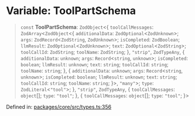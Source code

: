 # Variable: ToolPartSchema

> `const` **ToolPartSchema**: `ZodObject`\<\{ `toolCallMessages`: `ZodArray`\<`ZodObject`\<\{ `additionalData`: `ZodOptional`\<`ZodUnknown`\>; `args`: `ZodRecord`\<`ZodString`, `ZodUnknown`\>; `isCompleted`: `ZodBoolean`; `llmResult`: `ZodOptional`\<`ZodUnknown`\>; `text`: `ZodOptional`\<`ZodString`\>; `toolCallId`: `ZodString`; `toolName`: `ZodString`; \}, `"strip"`, `ZodTypeAny`, \{ `additionalData`: `unknown`; `args`: `Record`\<`string`, `unknown`\>; `isCompleted`: `boolean`; `llmResult`: `unknown`; `text`: `string`; `toolCallId`: `string`; `toolName`: `string`; \}, \{ `additionalData`: `unknown`; `args`: `Record`\<`string`, `unknown`\>; `isCompleted`: `boolean`; `llmResult`: `unknown`; `text`: `string`; `toolCallId`: `string`; `toolName`: `string`; \}\>, `"many"`\>; `type`: `ZodLiteral`\<`"tool"`\>; \}, `"strip"`, `ZodTypeAny`, \{ `toolCallMessages`: `object`[]; `type`: `"tool"`; \}, \{ `toolCallMessages`: `object`[]; `type`: `"tool"`; \}\>

Defined in: [packages/core/src/types.ts:356](https://github.com/GeoDaCenter/openassistant/blob/994a31d776db171047aa7cd650eb798b5317f644/packages/core/src/types.ts#L356)
